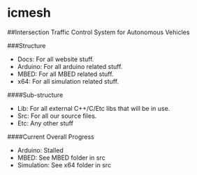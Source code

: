 # icmesh
##Intersection Traffic Control System for Autonomous Vehicles

###Structure
- Docs: For all website stuff.
- Arduino: For all arduino related stuff.
- MBED: For all MBED related stuff.
- x64: For all simulation related stuff.

####Sub-structure
- Lib: For all external C++/C/Etc libs that will be in use.
- Src: For all our source files.
- Etc: Any other stuff

####Current Overall Progress
- Arduino: Stalled
- MBED: See MBED folder in src
- Simulation: See x64 folder in src